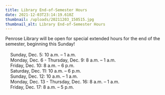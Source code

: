```yaml
---
title: Library End-of-Semester Hours
date: 2021-12-03T23:14:19.610Z
thumbnail: /uploads/20211203_150515.jpg
thumbnail_alt: Library End-of-Semester Hours
---
```

Penrose Library will be open for special extended hours for the end of the semester, beginning this Sunday!\
\
    Sunday, Dec. 5: 10 a.m. – 1 a.m.\
    Monday, Dec. 6 - Thursday, Dec. 9: 8 a.m. – 1 a.m.\
    Friday, Dec. 10: 8 a.m. – 6 p.m.\
    Saturday, Dec. 11: 10 a.m. – 6 p.m.\
    Sunday, Dec. 12: 10 a.m. – 1 a.m.\
    Monday, Dec. 13 - Thursday, Dec. 16: 8 a.m. – 1 a.m.\
    Friday, Dec. 17: 8 a.m. – 5 p.m.